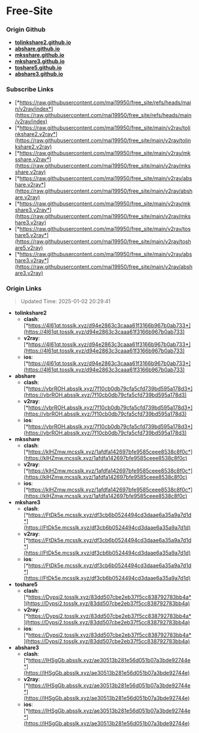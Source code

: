 # Free-Site

### Origin Github

- [**tolinkshare2.github.io**](https://github.com/tolinkshare2/tolinkshare2.github.io)
- [**abshare.github.io**](https://github.com/abshare/abshare.github.io)
- [**mksshare.github.io**](https://github.com/mksshare/mksshare.github.io)
- [**mkshare3.github.io**](https://github.com/mkshare3/mkshare3.github.io)
- [**toshare5.github.io**](https://github.com/toshare5/toshare5.github.io)
- [**abshare3.github.io**](https://github.com/abshare3/abshare3.github.io)

### Subscribe Links

- [*https://raw.githubusercontent.com/mai19950/free_site/refs/heads/main/v2ray/index*](https://raw.githubusercontent.com/mai19950/free_site/refs/heads/main/v2ray/index)
- [*https://raw.githubusercontent.com/mai19950/free_site/main/v2ray/tolinkshare2.v2ray*](https://raw.githubusercontent.com/mai19950/free_site/main/v2ray/tolinkshare2.v2ray)
- [*https://raw.githubusercontent.com/mai19950/free_site/main/v2ray/mksshare.v2ray*](https://raw.githubusercontent.com/mai19950/free_site/main/v2ray/mksshare.v2ray)
- [*https://raw.githubusercontent.com/mai19950/free_site/main/v2ray/abshare.v2ray*](https://raw.githubusercontent.com/mai19950/free_site/main/v2ray/abshare.v2ray)
- [*https://raw.githubusercontent.com/mai19950/free_site/main/v2ray/mkshare3.v2ray*](https://raw.githubusercontent.com/mai19950/free_site/main/v2ray/mkshare3.v2ray)
- [*https://raw.githubusercontent.com/mai19950/free_site/main/v2ray/toshare5.v2ray*](https://raw.githubusercontent.com/mai19950/free_site/main/v2ray/toshare5.v2ray)
- [*https://raw.githubusercontent.com/mai19950/free_site/main/v2ray/abshare3.v2ray*](https://raw.githubusercontent.com/mai19950/free_site/main/v2ray/abshare3.v2ray)

### Origin Links

> Updated Time: 2025-01-02 20:29:41

- **tolinkshare2**
  - **clash**: [*https://4I61qt.tosslk.xyz/d94e2863c3caaa61f3166b967b0ab733*](https://4I61qt.tosslk.xyz/d94e2863c3caaa61f3166b967b0ab733)
  - **v2ray**: [*https://4I61qt.tosslk.xyz/d94e2863c3caaa61f3166b967b0ab733*](https://4I61qt.tosslk.xyz/d94e2863c3caaa61f3166b967b0ab733)
  - **ios**: [*https://4I61qt.tosslk.xyz/d94e2863c3caaa61f3166b967b0ab733*](https://4I61qt.tosslk.xyz/d94e2863c3caaa61f3166b967b0ab733)
- **abshare**
  - **clash**: [*https://vbrROH.absslk.xyz/7f10cb0db79cfa5cfd739bd595a178d3*](https://vbrROH.absslk.xyz/7f10cb0db79cfa5cfd739bd595a178d3)
  - **v2ray**: [*https://vbrROH.absslk.xyz/7f10cb0db79cfa5cfd739bd595a178d3*](https://vbrROH.absslk.xyz/7f10cb0db79cfa5cfd739bd595a178d3)
  - **ios**: [*https://vbrROH.absslk.xyz/7f10cb0db79cfa5cfd739bd595a178d3*](https://vbrROH.absslk.xyz/7f10cb0db79cfa5cfd739bd595a178d3)
- **mksshare**
  - **clash**: [*https://klHZmw.mcsslk.xyz/1afdfa142697bfe9585ceee8538c8f0c*](https://klHZmw.mcsslk.xyz/1afdfa142697bfe9585ceee8538c8f0c)
  - **v2ray**: [*https://klHZmw.mcsslk.xyz/1afdfa142697bfe9585ceee8538c8f0c*](https://klHZmw.mcsslk.xyz/1afdfa142697bfe9585ceee8538c8f0c)
  - **ios**: [*https://klHZmw.mcsslk.xyz/1afdfa142697bfe9585ceee8538c8f0c*](https://klHZmw.mcsslk.xyz/1afdfa142697bfe9585ceee8538c8f0c)
- **mkshare3**
  - **clash**: [*https://FtDk5e.mcsslk.xyz/df3cb6b0524494cd3daae6a35a9a7d1d*](https://FtDk5e.mcsslk.xyz/df3cb6b0524494cd3daae6a35a9a7d1d)
  - **v2ray**: [*https://FtDk5e.mcsslk.xyz/df3cb6b0524494cd3daae6a35a9a7d1d*](https://FtDk5e.mcsslk.xyz/df3cb6b0524494cd3daae6a35a9a7d1d)
  - **ios**: [*https://FtDk5e.mcsslk.xyz/df3cb6b0524494cd3daae6a35a9a7d1d*](https://FtDk5e.mcsslk.xyz/df3cb6b0524494cd3daae6a35a9a7d1d)
- **toshare5**
  - **clash**: [*https://Dypsi2.tosslk.xyz/83dd507cbe2eb37f5cc838792783bb4a*](https://Dypsi2.tosslk.xyz/83dd507cbe2eb37f5cc838792783bb4a)
  - **v2ray**: [*https://Dypsi2.tosslk.xyz/83dd507cbe2eb37f5cc838792783bb4a*](https://Dypsi2.tosslk.xyz/83dd507cbe2eb37f5cc838792783bb4a)
  - **ios**: [*https://Dypsi2.tosslk.xyz/83dd507cbe2eb37f5cc838792783bb4a*](https://Dypsi2.tosslk.xyz/83dd507cbe2eb37f5cc838792783bb4a)
- **abshare3**
  - **clash**: [*https://IHSgGb.absslk.xyz/ae30513b281e56d051b07a3bde92744e*](https://IHSgGb.absslk.xyz/ae30513b281e56d051b07a3bde92744e)
  - **v2ray**: [*https://IHSgGb.absslk.xyz/ae30513b281e56d051b07a3bde92744e*](https://IHSgGb.absslk.xyz/ae30513b281e56d051b07a3bde92744e)
  - **ios**: [*https://IHSgGb.absslk.xyz/ae30513b281e56d051b07a3bde92744e*](https://IHSgGb.absslk.xyz/ae30513b281e56d051b07a3bde92744e)
